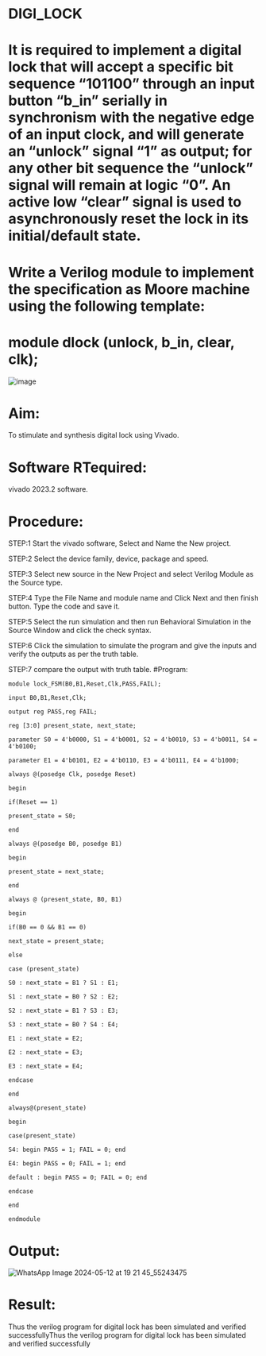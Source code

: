# DIGI_LOCK
# It is required to implement a digital lock that will accept a specific bit sequence  “101100” through an input button “b_in” serially in synchronism with the negative edge of an input clock, and will generate an “unlock” signal “1” as output; for any other bit sequence the “unlock” signal will remain at logic “0”.  An active low “clear” signal is used to asynchronously reset the lock in its initial/default state.

# Write a Verilog module to implement the specification as Moore machine using the following template:
#    module dlock (unlock, b_in, clear, clk);
![image](https://github.com/RESMIRNAIR/DIGI_LOCK/assets/154305926/61af2bd3-8217-461d-bbce-df66969fe413)
# Aim:
To stimulate and synthesis digital lock using Vivado.
# Software RTequired:
vivado 2023.2 software.
# Procedure:
STEP:1 Start the vivado software, Select and Name the New project.

STEP:2 Select the device family, device, package and speed.

STEP:3 Select new source in the New Project and select Verilog Module as the Source type.

STEP:4 Type the File Name and module name and Click Next and then finish button. Type the code and save it.

STEP:5 Select the run simulation and then run Behavioral Simulation in the Source Window and click the check syntax.

STEP:6 Click the simulation to simulate the program and give the inputs and verify the outputs as per the truth table.

STEP:7 compare the output with truth table.
#Program:
```
module lock_FSM(B0,B1,Reset,Clk,PASS,FAIL);

input B0,B1,Reset,Clk;

output reg PASS,reg FAIL;

reg [3:0] present_state, next_state;

parameter S0 = 4'b0000, S1 = 4'b0001, S2 = 4'b0010, S3 = 4'b0011, S4 = 4'b0100;

parameter E1 = 4'b0101, E2 = 4'b0110, E3 = 4'b0111, E4 = 4'b1000;

always @(posedge Clk, posedge Reset)

begin

if(Reset == 1)

present_state = S0;

end

always @(posedge B0, posedge B1)

begin

present_state = next_state;

end

always @ (present_state, B0, B1)

begin

if(B0 == 0 && B1 == 0)

next_state = present_state;

else

case (present_state)

S0 : next_state = B1 ? S1 : E1;

S1 : next_state = B0 ? S2 : E2;

S2 : next_state = B1 ? S3 : E3;

S3 : next_state = B0 ? S4 : E4;

E1 : next_state = E2;

E2 : next_state = E3;

E3 : next_state = E4;

endcase

end

always@(present_state)

begin

case(present_state)

S4: begin PASS = 1; FAIL = 0; end

E4: begin PASS = 0; FAIL = 1; end

default : begin PASS = 0; FAIL = 0; end

endcase

end

endmodule
```
# Output:
![WhatsApp Image 2024-05-12 at 19 21 45_55243475](https://github.com/kannanAnanth/DIGI_LOCK/assets/160721190/4237209c-8006-4bac-8c7c-a7a1788da30b)

# Result:
Thus the verilog program for digital lock has been simulated and verified successfullyThus the verilog program for digital lock has been simulated and verified successfully


